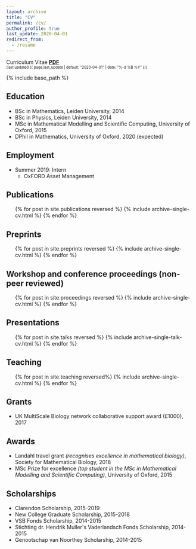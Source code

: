 ```yaml
---
layout: archive
title: "CV"
permalink: /cv/
author_profile: true
last_update: 2020-04-01
redirect_from:
  - /resume
---
```

<i class="fas fa-file-pdf"></i>
Curriculum Vitae [**PDF**](https://cbeentjes.github.io/files/CV/CVBeentjes.pdf)  
<sub><sup>(last updated {{ page.last_update | default: "2020-04-01" | date: "%-d %B %Y" }})</sup></sub>

{% include base_path %}

Education
----
* BSc in Mathematics, Leiden University, 2014
* BSc in Physics, Leiden University, 2014
* MSc in Mathematical Modelling and Scientific Computing, University of Oxford, 2015
* DPhil in Mathematics, University of Oxford, 2020 (expected)

Employment
----
* Summer 2019: Intern
  * OxFORD Asset Management

Publications
----
  <ul>{% for post in site.publications reversed %}
    {% include archive-single-cv.html %}
  {% endfor %}</ul>

Preprints
----
  <ul>{% for post in site.preprints reversed %}
    {% include archive-single-cv.html %}
  {% endfor %}</ul>

Workshop and conference proceedings (non-peer reviewed)
----
  <ul>{% for post in site.proceedings reversed %}
    {% include archive-single-cv.html %}
  {% endfor %}</ul>
  
Presentations
----
  <ul>{% for post in site.talks reversed %}
    {% include archive-single-talk-cv.html %}
  {% endfor %}</ul>
  
Teaching
----
  <ul>{% for post in site.teaching reversed%}
    {% include archive-single-cv.html %}
  {% endfor %}</ul>
  
Grants
----
* UK MultiScale Biology network collaborative support award (£1000), 2017

Awards
----
* Landahl travel grant *(recognises excellence in mathematical biology)*, Society for Mathematical Biology, 2018
* MSc Prize for excellence *(top student in the MSc in Mathematical Modelling and Scientific Computing)*, University of Oxford, 2015

Scholarships
----
* Clarendon Scholarship, 2015-2019
* New College Graduate Scholarship, 2015-2018
* VSB Fonds Scholarship, 2014-2015
* Stichting dr. Hendrik Muller's Vaderlandsch Fonds Scholarship, 2014-2015
* Genootschap van Noorthey Scholarship, 2014-2015
